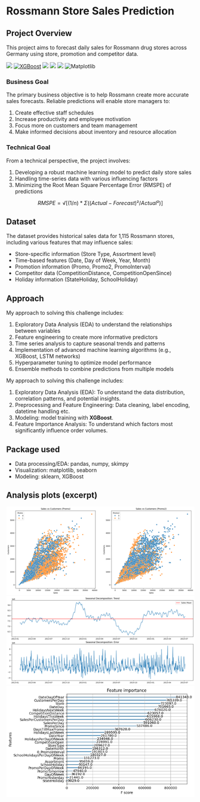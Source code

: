 # Rossmann Store Sales Prediction

## Project Overview

This project aims to forecast daily sales for Rossmann drug stores across Germany using store, promotion and competitor data.

[![](https://img.shields.io/badge/Python-FFD43B?style=for-the-badge&logo=python&logoColor=darkgreen)](https://www.python.org) [![XGBoost](https://img.shields.io/badge/XGBoost-%66D7D1?style=for-the-badge&logoColor=white)](https://github.com/dmlc/xgboost) [![](https://img.shields.io/badge/scikit_learn-F7931E?style=for-the-badge&logo=scikit-learn&logoColor=white)](https://scikit-learn.org/stable/) [![](https://img.shields.io/badge/Numpy-777BB4?style=for-the-badge&logo=numpy&logoColor=white)](https://numpy.org) [![](https://img.shields.io/badge/Pandas-2C2D72?style=for-the-badge&logo=pandas&logoColor=white)](https://pandas.pydata.org) ![Matplotlib](https://img.shields.io/badge/Matplotlib-%25dd32.svg?style=for-the-badge&logo=Matplotlib&logoColor=black) 


### Business Goal

The primary business objective is to help Rossmann create more accurate sales forecasts. Reliable predictions will enable store managers to:

1. Create effective staff schedules
2. Increase productivity and employee motivation
3. Focus more on customers and team management
4. Make informed decisions about inventory and resource allocation

### Technical Goal

From a technical perspective, the project involves:

1. Developing a robust machine learning model to predict daily store sales
2. Handling time-series data with various influencing factors
3. Minimizing the Root Mean Square Percentage Error (RMSPE) of predictions

$$ RMSPE = √[ (1/n) * Σ((Actual - Forecast)² / Actual²) ] $$

## Dataset

The dataset provides historical sales data for 1,115 Rossmann stores, including various features that may influence sales:

- Store-specific information (Store Type, Assortment level)
- Time-based features (Date, Day of Week, Year, Month)
- Promotion information (Promo, Promo2, PromoInterval)
- Competitor data (CompetitionDistance, CompetitionOpenSince)
- Holiday information (StateHoliday, SchoolHoliday)

## Approach

My approach to solving this challenge includes:

1. Exploratory Data Analysis (EDA) to understand the relationships between variables
2. Feature engineering to create more informative predictors
3. Time series analysis to capture seasonal trends and patterns
4. Implementation of advanced machine learning algorithms (e.g., XGBoost, LSTM networks)
5. Hyperparameter tuning to optimize model performance
6. Ensemble methods to combine predictions from multiple models

My approach to solving this challenge includes:

1. Exploratory Data Analysis (EDA): To understand the data distribution, correlation patterns, and potential insights.
2. Preprocessing and Feature Engineering: Data cleaning, label encoding, datetime handling etc.
3. Modeling: model training with **XGBoost**.
4. Feature Importance Analysis: To understand which factors most significantly influence order volumes.

## Package used
- Data processing/EDA: pandas, numpy, skimpy
- Visualization: matplotlib, seaborn
- Modeling: sklearn, XGBoost

## Analysis plots (excerpt)
![figure-1](figures/rossmans-fig1.png)
![figure-2](figures/rossmans-fig2.png)
![figure-3](figures/rossmans-fig3.png)
